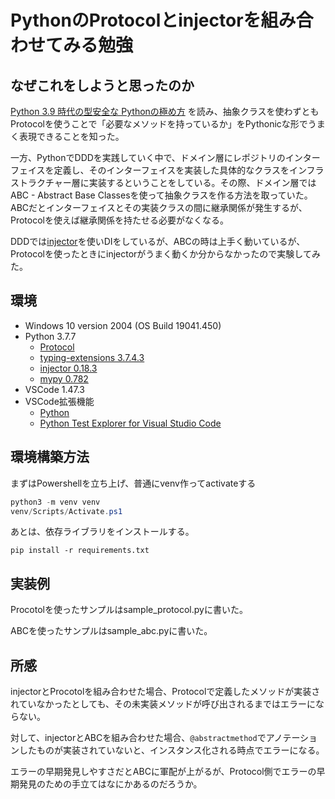 # PythonのProtocolとinjectorを組み合わせてみる勉強

## なぜこれをしようと思ったのか

[Python 3.9 時代の型安全な Pythonの極め方](https://speakerdeck.com/yamitzky/mastering-type-safety-in-python-3-dot-9-era) を読み、抽象クラスを使わずともProtocolを使うことで「必要なメソッドを持っているか」をPythonicな形でうまく表現できることを知った。

一方、PythonでDDDを実践していく中で、ドメイン層にレポジトリのインターフェイスを定義し、そのインターフェイスを実装した具体的なクラスをインフラストラクチャー層に実装するということをしている。その際、ドメイン層ではABC - Abstract Base Classesを使って抽象クラスを作る方法を取っていた。
ABCだとインターフェイスとその実装クラスの間に継承関係が発生するが、Protocolを使えば継承関係を持たせる必要がなくなる。

DDDでは[injector](https://pypi.org/project/injector/)を使いDIをしているが、ABCの時は上手く動いているが、Protocolを使ったときにinjectorがうまく動くか分からなかったので実験してみた。


## 環境
* Windows 10 version 2004 (OS Build 19041.450)
* Python 3.7.7
  * [Protocol](https://docs.python.org/ja/3/library/typing.html#typing.Protocol)
  * [typing-extensions 3.7.4.3](https://pypi.org/project/typing-extensions/)
  * [injector 0.18.3](https://pypi.org/project/injector/)
  * [mypy 0.782](https://pypi.org/project/mypy/)
* VSCode 1.47.3
* VSCode拡張機能
  * [Python](https://marketplace.visualstudio.com/items?itemName=ms-python.python)
  * [Python Test Explorer for Visual Studio Code](https://marketplace.visualstudio.com/items?itemName=LittleFoxTeam.vscode-python-test-adapter)


## 環境構築方法

まずはPowershellを立ち上げ、普通にvenv作ってactivateする

```powershell
python3 -m venv venv
venv/Scripts/Activate.ps1
```

あとは、依存ライブラリをインストールする。

```
pip install -r requirements.txt
```


## 実装例

Procotolを使ったサンプルはsample_protocol.pyに書いた。

ABCを使ったサンプルはsample_abc.pyに書いた。


## 所感

injectorとProcotolを組み合わせた場合、Protocolで定義したメソッドが実装されていなかったとしても、その未実装メソッドが呼び出されるまではエラーにならない。

対して、injectorとABCを組み合わせた場合、`@abstractmethod`でアノテーションしたものが実装されていないと、インスタンス化される時点でエラーになる。

エラーの早期発見しやすさだとABCに軍配が上がるが、Protocol側でエラーの早期発見のための手立てはなにかあるのだろうか。
